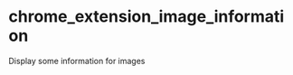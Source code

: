 chrome_extension_image_information
==================================

Display some information for images
